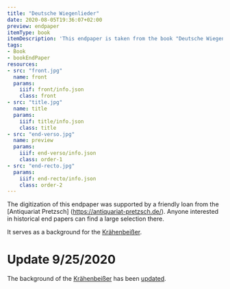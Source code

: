 ```yaml
---
title: "Deutsche Wiegenlieder"
date: 2020-08-05T19:36:07+02:00
preview: endpaper
itemType: book
itemDescription: 'This endpaper is taken from the book "Deutsche Wiegenlieder" by Hans Fraungruber, published around 1909 by Verlag Gerlach and Wiedling, Vienna and Leipzig. <a class="worldcat" href="http://www.worldcat.org/oclc/256761549">&nbsp;</a>'
tags:
- Book
- bookEndPaper
resources:
- src: "front.jpg"
  name: front
  params:
    iiif: front/info.json
    class: front
- src: "title.jpg"
  name: title
  params:
    iiif: title/info.json
    class: title
- src: "end-verso.jpg"
  name: preview
  params:
    iiif: end-verso/info.json
    class: order-1
- src: "end-recto.jpg"
  params:
    iiif: end-recto/info.json
    class: order-2
---
```


The digitization of this endpaper was supported by a friendly loan from the [Antiquariat Pretzsch] (https://antiquariat-pretzsch.de/). Anyone interested in historical end papers can find a large selection there.

It serves as a background for the [Krähenbeißer](https://krähenbeisser.de).

<!--more-->
# Update 9/25/2020

The background of the [Krähenbeißer](https://krähenbeisser.de) has been [updated](/post/niedersachsens-sagenborn).
